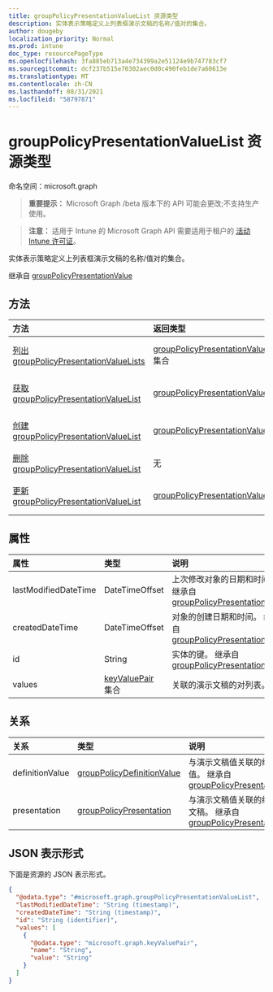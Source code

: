 ```yaml
---
title: groupPolicyPresentationValueList 资源类型
description: 实体表示策略定义上列表框演示文稿的名称/值对的集合。
author: dougeby
localization_priority: Normal
ms.prod: intune
doc_type: resourcePageType
ms.openlocfilehash: 3fa885eb713a4e734399a2e51124e9b747783cf7
ms.sourcegitcommit: dcf237b515e70302aec0d0c490feb1de7a60613e
ms.translationtype: MT
ms.contentlocale: zh-CN
ms.lasthandoff: 08/31/2021
ms.locfileid: "58797871"
---
```

# <a name="grouppolicypresentationvaluelist-resource-type"></a>groupPolicyPresentationValueList 资源类型

命名空间：microsoft.graph

> **重要提示：** Microsoft Graph /beta 版本下的 API 可能会更改;不支持生产使用。

> **注意：** 适用于 Intune 的 Microsoft Graph API 需要适用于租户的 [活动 Intune 许可证](https://go.microsoft.com/fwlink/?linkid=839381)。

实体表示策略定义上列表框演示文稿的名称/值对的集合。


继承自 [groupPolicyPresentationValue](../resources/intune-grouppolicy-grouppolicypresentationvalue.md)

## <a name="methods"></a>方法
|方法|返回类型|说明|
|:---|:---|:---|
|[列出 groupPolicyPresentationValueLists](../api/intune-grouppolicy-grouppolicypresentationvaluelist-list.md)|[groupPolicyPresentationValueList](../resources/intune-grouppolicy-grouppolicypresentationvaluelist.md) 集合|列出 [groupPolicyPresentationValueList 对象的属性和](../resources/intune-grouppolicy-grouppolicypresentationvaluelist.md) 关系。|
|[获取 groupPolicyPresentationValueList](../api/intune-grouppolicy-grouppolicypresentationvaluelist-get.md)|[groupPolicyPresentationValueList](../resources/intune-grouppolicy-grouppolicypresentationvaluelist.md)|读取 [groupPolicyPresentationValueList 对象的属性和](../resources/intune-grouppolicy-grouppolicypresentationvaluelist.md) 关系。|
|[创建 groupPolicyPresentationValueList](../api/intune-grouppolicy-grouppolicypresentationvaluelist-create.md)|[groupPolicyPresentationValueList](../resources/intune-grouppolicy-grouppolicypresentationvaluelist.md)|创建新的 [groupPolicyPresentationValueList](../resources/intune-grouppolicy-grouppolicypresentationvaluelist.md) 对象。|
|[删除 groupPolicyPresentationValueList](../api/intune-grouppolicy-grouppolicypresentationvaluelist-delete.md)|无|删除 [groupPolicyPresentationValueList](../resources/intune-grouppolicy-grouppolicypresentationvaluelist.md)。|
|[更新 groupPolicyPresentationValueList](../api/intune-grouppolicy-grouppolicypresentationvaluelist-update.md)|[groupPolicyPresentationValueList](../resources/intune-grouppolicy-grouppolicypresentationvaluelist.md)|更新 [groupPolicyPresentationValueList 对象](../resources/intune-grouppolicy-grouppolicypresentationvaluelist.md) 的属性。|

## <a name="properties"></a>属性
|属性|类型|说明|
|:---|:---|:---|
|lastModifiedDateTime|DateTimeOffset|上次修改对象的日期和时间。 继承自 [groupPolicyPresentationValue](../resources/intune-grouppolicy-grouppolicypresentationvalue.md)|
|createdDateTime|DateTimeOffset|对象的创建日期和时间。 继承自 [groupPolicyPresentationValue](../resources/intune-grouppolicy-grouppolicypresentationvalue.md)|
|id|String|实体的键。 继承自 [groupPolicyPresentationValue](../resources/intune-grouppolicy-grouppolicypresentationvalue.md)|
|values|[keyValuePair](../resources/intune-grouppolicy-keyvaluepair.md) 集合|关联的演示文稿的对列表。|

## <a name="relationships"></a>关系
|关系|类型|说明|
|:---|:---|:---|
|definitionValue|[groupPolicyDefinitionValue](../resources/intune-grouppolicy-grouppolicydefinitionvalue.md)|与演示文稿值关联的组策略定义值。 继承自 [groupPolicyPresentationValue](../resources/intune-grouppolicy-grouppolicypresentationvalue.md)|
|presentation|[groupPolicyPresentation](../resources/intune-grouppolicy-grouppolicypresentation.md)|与演示文稿值关联的组策略演示文稿。 继承自 [groupPolicyPresentationValue](../resources/intune-grouppolicy-grouppolicypresentationvalue.md)|

## <a name="json-representation"></a>JSON 表示形式
下面是资源的 JSON 表示形式。
<!-- {
  "blockType": "resource",
  "keyProperty": "id",
  "@odata.type": "microsoft.graph.groupPolicyPresentationValueList"
}
-->
``` json
{
  "@odata.type": "#microsoft.graph.groupPolicyPresentationValueList",
  "lastModifiedDateTime": "String (timestamp)",
  "createdDateTime": "String (timestamp)",
  "id": "String (identifier)",
  "values": [
    {
      "@odata.type": "microsoft.graph.keyValuePair",
      "name": "String",
      "value": "String"
    }
  ]
}
```



